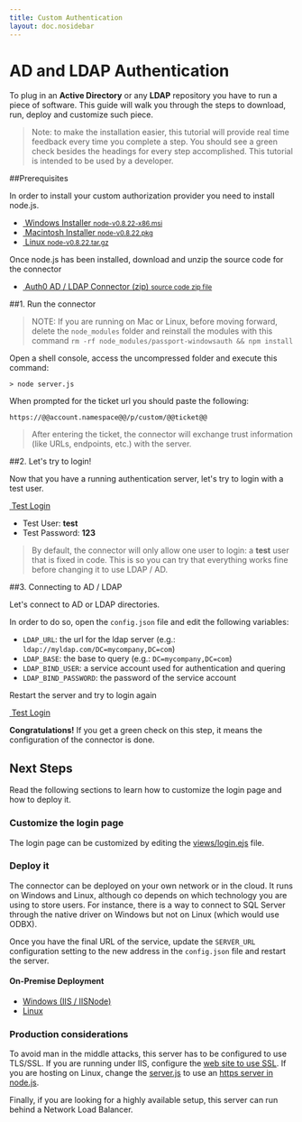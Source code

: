 ```yaml
---
title: Custom Authentication
layout: doc.nosidebar
---
```

# AD and LDAP Authentication

To plug in an __Active Directory__ or any __LDAP__ repository you have to run a piece of software. This guide will walk you through the steps to download, run, deploy and customize such piece.

> Note: to make the installation easier, this tutorial will provide real time feedback every time you complete a step. You should see a green check besides the headings for every step accomplished. This tutorial is intended to be used by a developer.

##Prerequisites

In order to install your custom authorization provider you need to install node.js.

<div class="installers">
  <ul>
    <li>
      <a href="http://nodejs.org/dist/v0.8.22/node-v0.8.22-x86.msi" target="_blank">
        <img src="/img/node-windows.png" alt="">
        Windows Installer
        <small>node-v0.8.22-x86.msi</small>
      </a>
    </li>
    <li>
      <a href="http://nodejs.org/dist/v0.8.22/node-v0.8.22.pkg" target="_blank">
        <img src="/img/node-mac.png" alt="">
        Macintosh Installer
        <small>node-v0.8.22.pkg</small>
      </a>
    </li>
    <li id="source">
      <a href="http://nodejs.org/dist/v0.8.22/node-v0.8.22.tar.gz" target="_blank">
        <img src="/img/node-linux.png" alt="">
        Linux
        <small>node-v0.8.22.tar.gz</small>
      </a>
    </li>
  </ul>
</div>

Once node.js has been installed, download and unzip the source code for the connector

<div class="installers">
  <ul>
    <li>
      <a href="https://github.com/auth0/ad-ldap-connector/archive/master.zip" target="_blank">
        <img src="/img/package.png" alt="">
        Auth0 AD / LDAP Connector (zip)
        <small>source code zip file</small>
      </a>
    </li>
  </ul>
</div>

##1. Run the connector

> NOTE: If you are running on Mac or Linux, before moving forward, delete the `node_modules` folder and reinstall the modules with this command `rm -rf node_modules/passport-windowsauth && npm install`

Open a shell console, access the uncompressed folder and execute this command:

	> node server.js

When prompted for the ticket url you should paste the following:

    https://@@account.namespace@@/p/custom/@@ticket@@

> After entering the ticket, the connector will exchange trust information (like URLs, endpoints, etc.) with the server.

##2. Let's try to login!

Now that you have a running authentication server, let's try to login with a test user.

<a href="https://app.auth0.com/tester?connection=@@connectionDomain@@" class="btn btn-mid"><i class="icon icon-user"></i>&nbsp;<span class="text">Test Login</span></a>

-  Test User: __test__ 
-  Test Password: __123__

> By default, the connector will only allow one user to login: a __test__ user that is fixed in code. This is so you can try that everything works fine before changing it to use LDAP / AD.

##3. Connecting to AD / LDAP

Let's connect to AD or LDAP directories. 

In order to do so, open the ```config.json``` file and edit the following variables:

-  `LDAP_URL`: the url for the ldap server (e.g.: `ldap://myldap.com/DC=mycompany,DC=com`)
-  `LDAP_BASE`: the base to query (e.g.: `DC=mycompany,DC=com`)
- `LDAP_BIND_USER`: a service account used for authentication and quering
- `LDAP_BIND_PASSWORD`: the password of the service account

Restart the server and try to login again

<a href="https://app.auth0.com/tester?connection=@@connectionDomain@@" class="btn btn-mid"><i class="icon icon-user"></i>&nbsp;<span class="text">Test Login</span></a>

**Congratulations!** If you get a green check on this step, it means the configuration of the connector is done.

## Next Steps

Read the following sections to learn how to customize the login page and how to deploy it.

### Customize the login page

The login page can be customized by editing the [views/login.ejs](https://github.com/auth0/custom-connector/blob/master/views/login.ejs) file.

### Deploy it

The connector can be deployed on your own network or in the cloud. It runs on Windows and Linux, although co depends on which technology you are using to store users. For instance, there is a way to connect to SQL Server through the native driver on Windows but not on Linux (which would use ODBX).

Once you have the final URL of the service, update the `SERVER_URL` configuration setting to the new address in the `config.json` file and restart the server.

#### On-Premise Deployment

* [Windows (IIS / IISNode)](https://github.com/tjanczuk/iisnode)
* [Linux](http://howtonode.org/deploying-node-upstart-monit)

### Production considerations

To avoid man in the middle attacks, this server has to be configured to use TLS/SSL. If you are running under IIS, configure the [web site to use SSL](http://www.iis.net/learn/manage/configuring-security/how-to-set-up-ssl-on-iis). If you are hosting on Linux, change the [server.js](https://github.com/auth0/ad-ldap-connector/blob/master/server.js) to use an [https server in node.js](http://nodejs.org/api/https.html#https_https_createserver_options_requestlistener).

Finally, if you are looking for a highly available setup, this server can run behind a Network Load Balancer.

<script src="//ajax.googleapis.com/ajax/libs/jquery/1.9.0/jquery.min.js"></script>

<script type="text/javascript">
var prevStep = 0, checkIntervalLapse = 5000;
var checkStep = function () {
	 if ('@@ticket@@' === 'YOUR_TICKET')
    return;

    $.ajax({
  		url:   '/ticket/step?ticket=@@ticket@@',
  		cache: false
  	}).done(function (data) {

  		var currentStep = data.currentStep;
  		if (prevStep == currentStep) return setTimeout(checkStep, checkIntervalLapse);

  		for (var i = 1; i < currentStep; i++) {
  			$('h2:contains(' + i + '.)')
  				.addClass('step-finished')
  				.prepend('<img src="/img/check.png">');
  		};

  		$('.current-step').removeClass('current-step');
  		
  		$('h2:contains(' + currentStep + '.)').addClass('current-step');

  		if (currentStep === 3 && $('#logmeout3').length === 0) {
  			$('<iframe id="logmeout3" style="visibility: hidden;" src="http://localhost:4000/logout"></iframe>')
  				.appendTo('body');
  		}

  		prevStep = currentStep;
  		setTimeout(checkStep, checkIntervalLapse);
	 });
};
$(checkStep);
</script>
